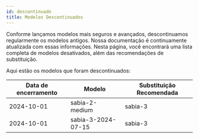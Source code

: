```yaml
---
id: descontinuado
title: Modelos Descontinuados
---
```


Conforme lançamos modelos mais seguros e avançados, descontinuamos regularmente os modelos antigos. Nossa documentação é continuamente atualizada com essas informações. Nesta página, você encontrará uma lista completa de modelos desativados, além das recomendações de substituição.

Aqui estão os modelos que foram descontinuados:


| Data de encerramento       | Modelo       | Substituição Recomendada |
|-------------------------|-------------------------|--------------------------|
| 2024-10-01         | sabia-2-medium          | sabia-3               |
| 2024-10-01          | sabia-3-2024-07-15       | sabia-3                |
